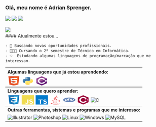 ### Olá, meu nome é Adrian Sprenger.

  <div>
    <a href="https://instagram.com/adrianspr_" target="_blank"><img src="https://img.shields.io/badge/-Instagram-%23E4405F?style=for-the-badge&logo=instagram&logoColor=white" target="_blank"></a>
    <a href = "mailto:adrianfariaspr@gmail.com"><img src="https://img.shields.io/badge/-Gmail-%23333?style=for-the-badge&logo=gmail&logoColor=white"target="_blank"></a>
    <a href="https://www.linkedin.com/in/adrianspr/" target="_blank"><img src="https://img.shields.io/badge/-LinkedIn-%230077B5?style=for-the-badge&logo=linkedin&logoColor=white" target="_blank"></a> 
  </div>

<br/>

  <div>
    <a href="https://github.com/adrianspr"></a>
    <img height="140em" src="https://github-readme-stats.vercel.app/api/top-langs/?username=adrianspr&layout=compact&langs_count=7&theme=dark&locale=pt-br"/>
   </div>  
  
  <div>
    #### Atualmente estou...

    - 🔎 Buscando novas oportunidades profissionais.
    - 👨🏻‍🎓 Cursando o 2º semestre de Técnico em Informática.
    - 💡  Estudando algumas linguagens de programação/marcação que me interessam.
  </div>
  
  <div>
    <table>
      <th align="left">Algumas linguagens que já estou aprendendo:</th>
        <tr>
          <td>  
            <img align="center" alt="HTML" height="30" width="40" src="https://raw.githubusercontent.com/devicons/devicon/master/icons/html5/html5-original.svg">
            <img align="center" alt="Python" height="30" width="40" src="https://raw.githubusercontent.com/devicons/devicon/master/icons/python/python-original.svg">
            <img align="center" alt="Csharp" height="30" width="40" src="https://raw.githubusercontent.com/devicons/devicon/master/icons/csharp/csharp-original.svg">
          </td>
        </tr> 
      <th align="left">Linguagens que quero aprender:</th>  
        <tr>
          <td>
            <img align="center" alt="CSS" height="30" width="40" src="https://raw.githubusercontent.com/devicons/devicon/master/icons/css3/css3-original.svg"/>
            <img align="center" alt="Js" height="30" width="40" src="https://raw.githubusercontent.com/devicons/devicon/master/icons/javascript/javascript-plain.svg"/>
            <img align="center" alt="Ts" height="30" width="40" src="https://raw.githubusercontent.com/devicons/devicon/master/icons/typescript/typescript-plain.svg"/>
            <img align="center" alt="Java" height="30" width="40" src="https://raw.githubusercontent.com/devicons/devicon/master/icons/java/java-plain.svg"/>
            <img align="center" alt="PHP" height="30" width="40" src="https://raw.githubusercontent.com/devicons/devicon/master/icons/php/php-plain.svg"/>
            <img align="center" alt="C++" height="30" width="40" src="https://raw.githubusercontent.com/devicons/devicon/master/icons/cplusplus/cplusplus-plain.svg"/>
            <img align="center" alt="C" height="30" width"40" src="https://cdn.jsdelivr.net/gh/devicons/devicon/icons/c/c-original.svg"/>
          </td>
       </tr>
      <th align="left">Outras ferramentas, sistemas e programas que me interesso:</th>
        <tr>
          <td>
            <img align="center" alt="Illustrator" height="30" width="40" src="https://cdn.jsdelivr.net/gh/devicons/devicon/icons/illustrator/illustrator-plain.svg"/>
            <img align="center" alt="Photoshop" height="30" width="40" src="https://cdn.jsdelivr.net/gh/devicons/devicon/icons/photoshop/photoshop-plain.svg"/>
            <img align="center" alt="Linux" height="30" width="40" src="https://cdn.jsdelivr.net/gh/devicons/devicon/icons/linux/linux-original.svg"/>
            <img align="center" alt="Windows" height="30" width="40"  src="https://cdn.jsdelivr.net/gh/devicons/devicon/icons/windows8/windows8-original.svg"/>
            <img align="center" alt="MySQL" height="30" width="40" src="https://cdn.jsdelivr.net/gh/devicons/devicon/icons/mysql/mysql-plain-wordmark.svg"/> 
        </td>
      </tr>
      
</table>
  
